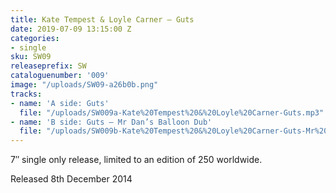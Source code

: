 ```yaml
---
title: Kate Tempest & Loyle Carner – Guts
date: 2019-07-09 13:15:00 Z
categories:
- single
sku: SW09
releaseprefix: SW
cataloguenumber: '009'
image: "/uploads/SW09-a26b0b.png"
tracks:
- name: 'A side: Guts'
  file: "/uploads/SW009a-Kate%20Tempest%20&%20Loyle%20Carner-Guts.mp3"
- name: 'B side: Guts – Mr Dan’s Balloon Dub'
  file: "/uploads/SW009b-Kate%20Tempest%20&%20Loyle%20Carner-Guts-Mr%20Dan's%20Balloon%20Dub.mp3"
---
```


7″ single only release, limited to an edition of 250 worldwide.

Released 8th December 2014